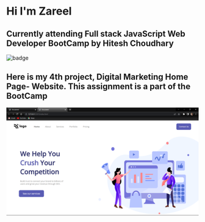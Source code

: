 # Hi I'm Zareel

## Currently attending Full stack JavaScript Web Developer BootCamp by Hitesh Choudhary

![badge](https://img.shields.io/badge/LearnCodeOnline-iNeuron-green)

## Here is my 4th project, Digital Marketing Home Page- Website. This assignment is a part of the BootCamp

![image](<Screenshot (340).png>)
